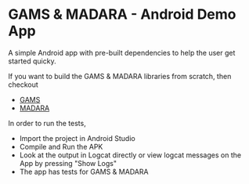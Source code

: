 # GAMS & MADARA - Android Demo App

A simple Android app with pre-built dependencies to help the user get started quicky.

If you want to build the GAMS & MADARA libraries from scratch, then checkout

* [GAMS](http://gams.ai)
* [MADARA](http://madara.ai)



In order to run the tests, 
* Import the project in Android Studio
* Compile and Run the APK
* Look at the output in Logcat directly or view logcat messages on the App by pressing "Show Logs"
* The app has tests for GAMS & MADARA

